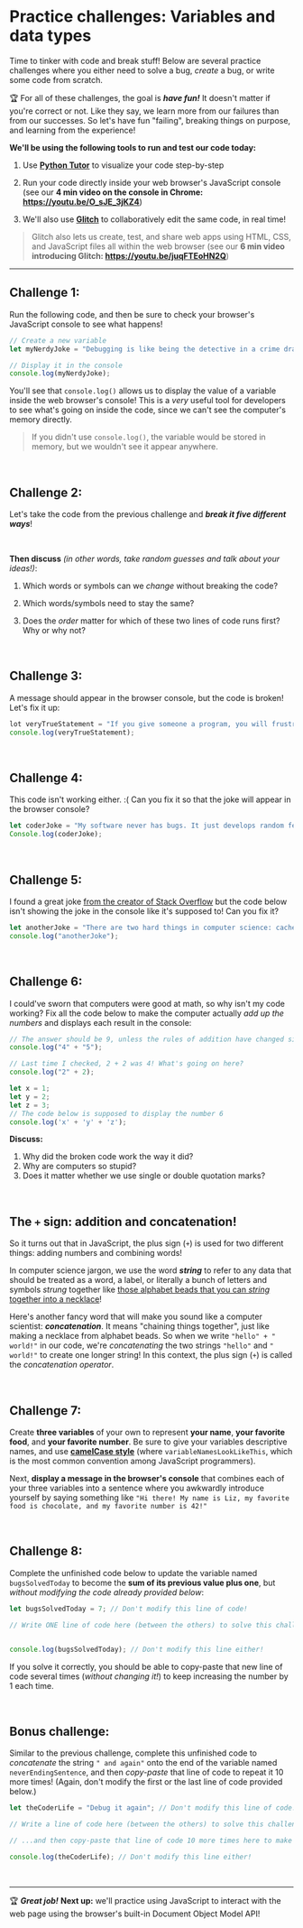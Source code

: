 # Practice challenges: Variables and data types

Time to tinker with code and break stuff! Below are several practice challenges where you either need to solve a bug, *create* a bug, or write some code from scratch.

:trophy: For all of these challenges, the goal is ***have fun!*** It doesn't matter if you're correct or not. Like they say, we learn more from our failures than from our successes. So let's have fun "failing", breaking things on purpose, and learning from the experience!

**We'll be using the following tools to run and test our code today:**

  1. Use [**Python Tutor**](http://pythontutor.com/javascript.html#mode=edit) to visualize your code step-by-step
  
  2. Run your code directly inside your web browser's JavaScript console (see our **4 min video on the console in Chrome: https://youtu.be/O_sJE_3jKZ4**)
  
  3. We'll also use [**Glitch**](https://glitch.com/) to collaboratively edit the same code, in real time!
  
  > Glitch also lets us create, test, and share web apps using HTML, CSS, and JavaScript files all within the web browser (see our **6 min video introducing Glitch: https://youtu.be/juqFTEoHN2Q**)

<hr/>

## Challenge 1: 

Run the following code, and then be sure to check your browser's JavaScript console to see what happens!

```javascript
// Create a new variable
let myNerdyJoke = "Debugging is like being the detective in a crime drama where you are also the murderer";

// Display it in the console
console.log(myNerdyJoke);
```

You'll see that `console.log()` allows us to display the value of a variable inside the web browser's console! This is a *very* useful tool for developers to see what's going on inside the code, since we can't see the computer's memory directly.

  > If you didn't use `console.log()`, the variable would be stored in memory, but we wouldn't see it appear anywhere.

<br/>

## Challenge 2: 

Let's take the code from the previous challenge and ***break it five different ways***!

<br/>

**Then discuss** *(in other words, take random guesses and talk about your ideas!)*:

  1. Which words or symbols can we *change* without breaking the code?
  
  2. Which words/symbols need to stay the same?

  3. Does the *order* matter for which of these two lines of code runs first? Why or why not?

<br/>

## Challenge 3: 

A message should appear in the browser console, but the code is broken! Let's fix it up:

```javascript
lot veryTrueStatement = "If you give someone a program, you will frustrate them for a day; if you teach them how to program, you will frustrate them for a lifetime!";
console.log(veryTrueStatement);
```

<br/>

## Challenge 4: 

This code isn't working either. :( Can you fix it so that the joke will appear in the browser console?

```javascript
let coderJoke = "My software never has bugs. It just develops random features.";
Console.log(coderJoke);
```

<br/>

## Challenge 5: 

I found a great joke [from the creator of Stack Overflow](https://twitter.com/codinghorror/status/506010907021828096) but the code below isn't showing the joke in the console like it's supposed to! Can you fix it?

```javascript
let anotherJoke = "There are two hard things in computer science: cache invalidation, naming things, and off-by-one errors."
console.log("anotherJoke");
```

<br/>

## Challenge 6: 

I could've sworn that computers were good at math, so why isn't my code working? Fix all the code below to make the computer actually *add up the numbers* and displays each result in the console:

```javascript
// The answer should be 9, unless the rules of addition have changed since I finished school?!
console.log("4" + "5");

// Last time I checked, 2 + 2 was 4! What's going on here?
console.log("2" + 2);

let x = 1;
let y = 2;
let z = 3;
// The code below is supposed to display the number 6
console.log('x' + 'y' + 'z');
```

**Discuss:**

  1. Why did the broken code work the way it did?
  2. Why are computers so stupid?
  3. Does it matter whether we use single or double quotation marks?

<br/>

## The `+` sign: addition and concatenation!

So it turns out that in JavaScript, the plus sign (`+`) is used for two different things: adding numbers and combining words!

In computer science jargon, we use the word ***string*** to refer to any data that should be treated as a word, a label, or literally a bunch of letters and symbols *strung* together like [those alphabet beads that you can *string* together into a necklace](https://www.etsy.com/market/alphabet_beads)!

Here's another fancy word that will make you sound like a computer scientist: ***concatenation***. It means "chaining things together", just like making a necklace from alphabet beads. So when we write `"hello" + " world!"` in our code, we're *concatenating* the two strings `"hello"` and `" world!"` to create one longer string! In this context, the plus sign (`+`) is called the *concatenation operator*.

<br/>

## Challenge 7: 

Create **three variables** of your own to represent **your name**, **your favorite food**, and **your favorite number**. Be sure to give your variables descriptive names, and use [**camelCase style**](https://en.wikipedia.org/wiki/Camel_case) (where `variableNamesLookLikeThis`, which is the most common convention among JavaScript programmers).

Next, **display a message in the browser's console** that combines each of your three variables into a sentence where you awkwardly introduce yourself by saying something like `"Hi there! My name is Liz, my favorite food is chocolate, and my favorite number is 42!"`

<br/>

## Challenge 8:

Complete the unfinished code below to update the variable named `bugsSolvedToday` to become the **sum of its previous value plus one**, but *without modifying the code already provided below*:

```javascript
let bugsSolvedToday = 7; // Don't modify this line of code!

// Write ONE line of code here (between the others) to solve this challenge:


console.log(bugsSolvedToday); // Don't modify this line either!
```

If you solve it correctly, you should be able to copy-paste that new line of code several times (*without changing it!*) to keep increasing the number by 1 each time.

<br/>

## Bonus challenge:

Similar to the previous challenge, complete this unfinished code to *concatenate* the string `" and again"` onto the end of the variable named `neverEndingSentence`, and then *copy-paste* that line of code to repeat it 10 more times! (Again, don't modify the first or the last line of code provided below.)

```javascript
let theCoderLife = "Debug it again"; // Don't modify this line of code!

// Write a line of code here (between the others) to solve this challenge:

// ...and then copy-paste that line of code 10 more times here to make the string longer and longer:

console.log(theCoderLife); // Don't modify this line either!
```

<br/>
<hr/>

:trophy: ***Great job!*** **Next up:** we'll practice using JavaScript to interact with the web page using the browser's built-in Document Object Model API!
